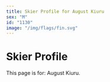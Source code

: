 ```yaml
---
title: Skier Profile for August Kiuru
sex: "M"
id: "1130"
image: "/img/flags/fin.svg" 
---
```


# Skier Profile

This page is for: August Kiuru.
    